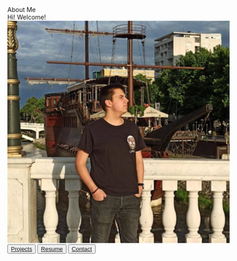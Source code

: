 <!DOCTYPE html>
<html lang="en" xmlns="">
<head>
    <meta charset="UTF-8">
    <meta name="keywords" content="HTML & CSS">
    <meta name="description" content="Blog">
    <title>About Me</title>
    <link rel="stylesheet" href="css.css">
    <meta name="viewport" content="width=device-width, initial-scale=1">
    <link rel='stylesheet' href='https://cdnjs.cloudflare.com/ajax/libs/font-awesome/5.15.1/css/all.min.css'>
    <link rel="stylesheet" href="css/style.css">
</head>
<body>
<div class="Container">
    <section id="About_Me">
        <div class="Text_Container">
            <div class="Animate_Animated Animate_Fade_In Title">About Me</div>
            <div class="Animate_Animated Animate_Zoom_In Animate_Delay_1s" id="Main_Text">Hi! Welcome!</div>
            <div id="Content_Text_About_Me"></div>
            <div> <img class="Picture" src="slika1.jpg" alt="Picture"></div>
            <div class="Buttons">
                <button class="Animate_Animated Animate_Fade_In"> <a href="projects.html">Projects</a></button>
                <button class="Animate_Animated Animate_Fade_In"> <a href="resume.html">Resume</a></button>
                <button class="Animate_Animated Animate_Fade_In"> <a href="contact.html">Contact</a></button>
            </div>
        </div>
    </section>
</div>
</body>
<script>
    let i = 0;
    const txt = 'Nice to meet you! My name is Andrej Ristovski and I am a coding and mathematics enthusiast. ' +
        'Currently I am studying Computer Science at the Faculty of Computer Science and Engineering in Skopje. ' +
        'Click on the buttons below to learn more about me.';
    const speed = 20;
    function typeWriter() {
        if (i < txt.length) {
            document.getElementById("Content_Text_About_Me").innerHTML += txt.charAt(i);
            i++;
            setTimeout(typeWriter, speed);
        }
    }
    typeWriter();
</script>
</html>
